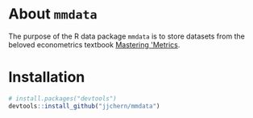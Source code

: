 
<!-- README.md is generated from README.Rmd. Please edit that file -->
About `mmdata`
==============

The purpose of the R data package `mmdata` is to store datasets from the beloved econometrics textbook [Mastering 'Metrics](http://masteringmetrics.com/).

Installation
============

``` r
# install.packages("devtools")
devtools::install_github("jjchern/mmdata")
```
